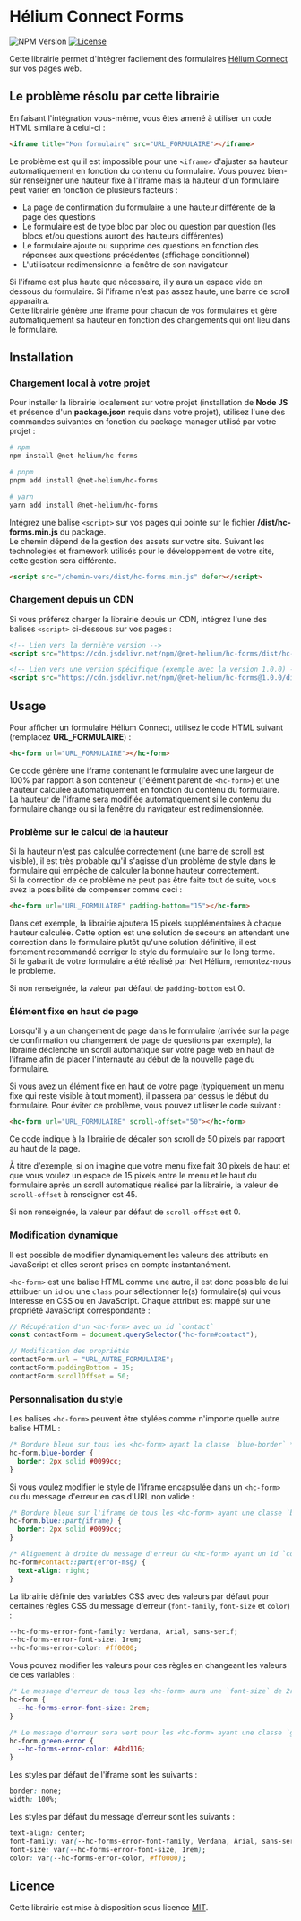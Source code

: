 # Hélium Connect Forms

![NPM Version](https://img.shields.io/npm/v/%40net-helium%2Fhc-forms)
[![License](https://img.shields.io/badge/license-MIT-blue.svg)](https://github.com/NetHelium/js-libs/blob/main/LICENSE)

Cette librairie permet d'intégrer facilement des formulaires [Hélium Connect](https://helium-connect.fr) sur vos pages web.

## Le problème résolu par cette librairie

En faisant l'intégration vous-même, vous êtes amené à utiliser un code HTML similaire à celui-ci :

```html
<iframe title="Mon formulaire" src="URL_FORMULAIRE"></iframe>
```

Le problème est qu'il est impossible pour une `<iframe>` d'ajuster sa hauteur automatiquement en fonction du contenu du formulaire.
Vous pouvez bien-sûr renseigner une hauteur fixe à l'iframe mais la hauteur d'un formulaire peut varier en fonction de plusieurs facteurs :

- La page de confirmation du formulaire a une hauteur différente de la page des questions
- Le formulaire est de type bloc par bloc ou question par question (les blocs et/ou questions auront des hauteurs différentes)
- Le formulaire ajoute ou supprime des questions en fonction des réponses aux questions précédentes (affichage conditionnel)
- L'utilisateur redimensionne la fenêtre de son navigateur

Si l'iframe est plus haute que nécessaire, il y aura un espace vide en dessous du formulaire. Si l'iframe n'est pas assez haute, une barre de scroll apparaitra.\
Cette librairie génère une iframe pour chacun de vos formulaires et gère automatiquement sa hauteur en fonction des changements qui ont lieu dans le formulaire.

## Installation

### Chargement local à votre projet

Pour installer la librairie localement sur votre projet (installation de **Node JS** et présence d'un **package.json** requis dans votre projet), utilisez l'une des commandes suivantes en fonction du package manager utilisé par votre projet :

```bash
# npm
npm install @net-helium/hc-forms

# pnpm
pnpm add install @net-helium/hc-forms

# yarn
yarn add install @net-helium/hc-forms
```

Intégrez une balise `<script>` sur vos pages qui pointe sur le fichier **/dist/hc-forms.min.js** du package.\
Le chemin dépend de la gestion des assets sur votre site.
Suivant les technologies et framework utilisés pour le développement de votre site, cette gestion sera différente.

```html
<script src="/chemin-vers/dist/hc-forms.min.js" defer></script>
```

### Chargement depuis un CDN

Si vous préférez charger la librairie depuis un CDN, intégrez l'une des balises `<script>` ci-dessous sur vos pages :

```html
<!-- Lien vers la dernière version -->
<script src="https://cdn.jsdelivr.net/npm/@net-helium/hc-forms/dist/hc-forms.min.js" defer></script>

<!-- Lien vers une version spécifique (exemple avec la version 1.0.0) -->
<script src="https://cdn.jsdelivr.net/npm/@net-helium/hc-forms@1.0.0/dist/hc-forms.min.js" defer></script>
```

## Usage

Pour afficher un formulaire Hélium Connect, utilisez le code HTML suivant (remplacez **URL_FORMULAIRE**) :

```html
<hc-form url="URL_FORMULAIRE"></hc-form>
```

Ce code génère une iframe contenant le formulaire avec une largeur de 100% par rapport à son conteneur (l'élément parent de `<hc-form>`) et une hauteur calculée automatiquement en fonction du contenu du formulaire.\
La hauteur de l'iframe sera modifiée automatiquement si le contenu du formulaire change ou si la fenêtre du navigateur est redimensionnée.

### Problème sur le calcul de la hauteur

Si la hauteur n'est pas calculée correctement (une barre de scroll est visible), il est très probable qu'il s'agisse d'un problème de style dans le formulaire qui empêche de calculer la bonne hauteur correctement.\
Si la correction de ce problème ne peut pas être faite tout de suite, vous avez la possibilité de compenser comme ceci :

```html
<hc-form url="URL_FORMULAIRE" padding-bottom="15"></hc-form>
```

Dans cet exemple, la librairie ajoutera 15 pixels supplémentaires à chaque hauteur calculée. Cette option est une solution de secours en attendant une correction dans le formulaire plutôt qu'une solution définitive, il est fortement recommandé corriger le style du formulaire sur le long terme.\
Si le gabarit de votre formulaire a été réalisé par Net Hélium, remontez-nous le problème.

Si non renseignée, la valeur par défaut de `padding-bottom` est 0.

### Élément fixe en haut de page

Lorsqu'il y a un changement de page dans le formulaire (arrivée sur la page de confirmation ou changement de page de questions par exemple), la librairie déclenche un scroll automatique sur votre page web en haut de l'iframe afin de placer l'internaute au début de la nouvelle page du formulaire.

Si vous avez un élément fixe en haut de votre page (typiquement un menu fixe  qui reste visible à tout moment), il passera par dessus le début du formulaire. Pour éviter ce problème, vous pouvez utiliser le code suivant :

```html
<hc-form url="URL_FORMULAIRE" scroll-offset="50"></hc-form>
```

Ce code indique à la librairie de décaler son scroll de 50 pixels par rapport au haut de la page.

À titre d'exemple, si on imagine que votre menu fixe fait 30 pixels de haut et que vous voulez un espace de 15 pixels entre le menu et le haut du formulaire après un scroll automatique réalisé par la librairie, la valeur de `scroll-offset` à renseigner est 45.

Si non renseignée, la valeur par défaut de `scroll-offset` est 0.

### Modification dynamique

Il est possible de modifier dynamiquement les valeurs des attributs en JavaScript et elles seront prises en compte instantanément.

`<hc-form>` est une balise HTML comme une autre, il est donc possible de lui attribuer un `id` ou une `class` pour sélectionner le(s) formulaire(s) qui vous intéresse en CSS ou en JavaScript.
Chaque attribut est mappé sur une propriété JavaScript correspondante :

```javascript
// Récupération d'un <hc-form> avec un id `contact`
const contactForm = document.querySelector("hc-form#contact");

// Modification des propriétés
contactForm.url = "URL_AUTRE_FORMULAIRE";
contactForm.paddingBottom = 15;
contactForm.scrollOffset = 50;
```

### Personnalisation du style

Les balises `<hc-form>` peuvent être stylées comme n'importe quelle autre balise HTML :

```css
/* Bordure bleue sur tous les <hc-form> ayant la classe `blue-border` */
hc-form.blue-border {
  border: 2px solid #0099cc;
}
```

Si vous voulez modifier le style de l'iframe encapsulée dans un `<hc-form>` ou du message d'erreur en cas d'URL non valide :

```css
/* Bordure bleue sur l'iframe de tous les <hc-form> ayant une classe `blue` */
hc-form.blue::part(iframe) {
  border: 2px solid #0099cc;
}

/* Alignement à droite du message d'erreur du <hc-form> ayant un id `contact` */
hc-form#contact::part(error-msg) {
  text-align: right;
}
```

La librairie définie des variables CSS avec des valeurs par défaut pour certaines règles CSS du message d'erreur (`font-family`, `font-size` et `color`) :

```css
--hc-forms-error-font-family: Verdana, Arial, sans-serif;
--hc-forms-error-font-size: 1rem;
--hc-forms-error-color: #ff0000;
```

Vous pouvez modifier les valeurs pour ces règles en changeant les valeurs de ces variables :

```css
/* Le message d'erreur de tous les <hc-form> aura une `font-size` de 2rem */
hc-form {
  --hc-forms-error-font-size: 2rem;
}

/* Le message d'erreur sera vert pour les <hc-form> ayant une classe `green-error` */
hc-form.green-error {
  --hc-forms-error-color: #4bd116;
}
```

Les styles par défaut de l'iframe sont les suivants :

```css
border: none;
width: 100%;
```

Les styles par défaut du message d'erreur sont les suivants :

```css
text-align: center;
font-family: var(--hc-forms-error-font-family, Verdana, Arial, sans-serif);
font-size: var(--hc-forms-error-font-size, 1rem);
color: var(--hc-forms-error-color, #ff0000);
```

## Licence

Cette librairie est mise à disposition sous licence [MIT](https://github.com/NetHelium/js-libs/blob/main/LICENSE).

